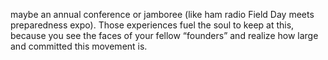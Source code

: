 maybe an annual conference or jamboree (like ham radio Field Day meets preparedness expo). Those experiences fuel the soul to keep at this, because you see the faces of your fellow “founders” and realize how large and committed this movement is.